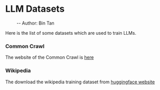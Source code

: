 # LLM Datasets
&nbsp;&nbsp;&nbsp;&nbsp;&nbsp;&nbsp;&nbsp;&nbsp; -- Author: Bin Tan

Here is the list of some datasets which are used to train LLMs.

### Common Crawl

The website of the Common Crawl is [here](https://commoncrawl.org)

### Wikipedia

The download the wikipedia training dataset from [huggingface website](https://huggingface.co/datasets/wikipedia)
